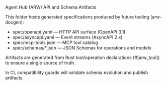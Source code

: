 Agent Hub (ARW) API and Schema Artifacts

This folder hosts generated specifications produced by future tooling (arw-docgen):
- spec/openapi.yaml — HTTP API surface (OpenAPI 3.1)
- spec/asyncapi.yaml — Event streams (AsyncAPI 2.x)
- spec/mcp-tools.json — MCP tool catalog
- spec/schemas/*.json — JSON Schemas for operations and models

Artifacts are generated from Rust tool/operation declarations (#[arw_tool]) to ensure a single source of truth.

In CI, compatibility guards will validate schema evolution and publish artifacts.
